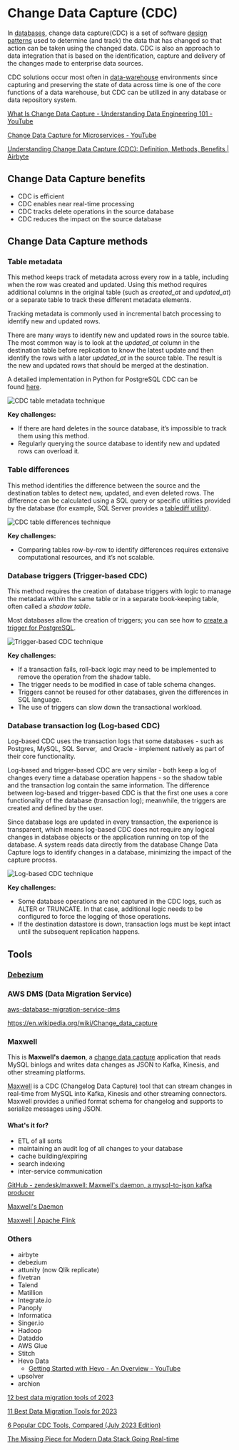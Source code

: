 # Change Data Capture (CDC)

In [databases](https://en.wikipedia.org/wiki/Database), change data capture(CDC) is a set of software [design patterns](https://en.wikipedia.org/wiki/Design_pattern_(computer_science)) used to determine (and track) the data that has changed so that action can be taken using the changed data. CDC is also an approach to data integration that is based on the identification, capture and delivery of the changes made to enterprise data sources.

CDC solutions occur most often in [data-warehouse](https://en.wikipedia.org/wiki/Data_warehouse) environments since capturing and preserving the state of data across time is one of the core functions of a data warehouse, but CDC can be utilized in any database or data repository system.

[What Is Change Data Capture - Understanding Data Engineering 101 - YouTube](https://www.youtube.com/watch?v=hNJCxF3IWC4)

[Change Data Capture for Microservices - YouTube](https://www.youtube.com/watch?v=M6Z-RpEdaN4&ab_channel=InfoQ)

[Understanding Change Data Capture (CDC): Definition, Methods, Benefits | Airbyte](https://airbyte.com/blog/change-data-capture-definition-methods-and-benefits)

## Change Data Capture benefits

- CDC is efficient
- CDC enables near real-time processing
- CDC tracks delete operations in the source database
- CDC reduces the impact on the source database

## Change Data Capture methods

### Table metadata

This method keeps track of metadata across every row in a table, including when the row was created and updated. Using this method requires additional columns in the original table (such as _created_at_ and _updated_at_) or a separate table to track these different metadata elements.

Tracking metadata is commonly used in incremental batch processing to identify new and updated rows.

There are many ways to identify new and updated rows in the source table. The most common way is to look at the _updated_at_ column in the destination table before replication to know the latest update and then identify the rows with a later _updated_at_ in the source table. The result is the new and updated rows that should be merged at the destination.

A detailed implementation in Python for PostgreSQL CDC can be found [here](https://blog.devgenius.io/python-etl-pipeline-incremental-data-load-source-change-detection-28a7ceaa9840).

![CDC table metadata technique](../../media/Pasted%20image%2020240123235509.png)

**Key challenges:**

- If there are hard deletes in the source database, it’s impossible to track them using this method.
- Regularly querying the source database to identify new and updated rows can overload it.

### Table differences

This method identifies the difference between the source and the destination tables to detect new, updated, and even deleted rows. The difference can be calculated using a SQL query or specific utilities provided by the database (for example, SQL Server provides a [tablediff utility](https://docs.microsoft.com/en-us/sql/tools/tablediff-utility?view=sql-server-ver15)).

![CDC table differences technique](../../media/Pasted%20image%2020240123235453.png)

**Key challenges:**

- Comparing tables row-by-row to identify differences requires extensive computational resources, and it’s not scalable.**‍**‍

### Database triggers (Trigger-based CDC)

This method requires the creation of database triggers with logic to manage the metadata within the same table or in a separate book-keeping table, often called a _shadow table_.

Most databases allow the creation of triggers; you can see how to [create a trigger for PostgreSQL](https://www.postgresql.org/docs/current/sql-createtrigger.html).

![Trigger-based CDC technique](../../media/Pasted%20image%2020240123235440.png)

**Key challenges:**

- If a transaction fails, roll-back logic may need to be implemented to remove the operation from the shadow table.
- The trigger needs to be modified in case of table schema changes.
- Triggers cannot be reused for other databases, given the differences in SQL language.
- The use of triggers can slow down the transactional workload.

### Database transaction log (Log-based CDC)

Log-based CDC uses the transaction logs that some databases - such as Postgres, MySQL, SQL Server,  and Oracle - implement natively as part of their core functionality.

Log-based and trigger-based CDC are very similar - both keep a log of changes every time a database operation happens - so the shadow table and the transaction log contain the same information. The difference between log-based and trigger-based CDC is that the first one uses a core functionality of the database (transaction log); meanwhile, the triggers are created and defined by the user.

Since database logs are updated in every transaction, the experience is transparent, which means log-based CDC does not require any logical changes in database objects or the application running on top of the database. A system reads data directly from the database Change Data Capture logs to identify changes in a database, minimizing the impact of the capture process.

![Log-based CDC technique](../../media/Pasted%20image%2020240123235410.png)

**Key challenges:**

- Some database operations are not captured in the CDC logs, such as ALTER or TRUNCATE. In that case, additional logic needs to be configured to force the logging of those operations.
- If the destination datastore is down, transaction logs must be kept intact until the subsequent replication happens.

## Tools

### [Debezium](databases/data-warehousing/debezium.md)

### AWS DMS (Data Migration Service)

[aws-database-migration-service-dms](cloud/aws/aws-database-migration-service-dms.md)

https://en.wikipedia.org/wiki/Change_data_capture

### Maxwell

This is **Maxwell's daemon**, a [change data capture](https://www.confluent.io/blog/how-change-data-capture-works-patterns-solutions-implementation/) application that reads MySQL binlogs and writes data changes as JSON to Kafka, Kinesis, and other streaming platforms.

[Maxwell](https://maxwells-daemon.io/) is a CDC (Changelog Data Capture) tool that can stream changes in real-time from MySQL into Kafka, Kinesis and other streaming connectors. Maxwell provides a unified format schema for changelog and supports to serialize messages using JSON.

#### What's it for?

- ETL of all sorts
- maintaining an audit log of all changes to your database
- cache building/expiring
- search indexing
- inter-service communication

[GitHub - zendesk/maxwell: Maxwell's daemon, a mysql-to-json kafka producer](https://github.com/zendesk/maxwell)

[Maxwell's Daemon](https://maxwells-daemon.io/)

[Maxwell | Apache Flink](https://nightlies.apache.org/flink/flink-docs-master/docs/connectors/table/formats/maxwell/)

### Others

- airbyte
- debezium
- attunity (now Qlik replicate)
- fivetran
- Talend
- Matillion
- Integrate.io
- Panoply
- Informatica
- Singer.io
- Hadoop
- Dataddo
- AWS Glue
- Stitch
- Hevo Data
   	- [Getting Started with Hevo - An Overview - YouTube](https://www.youtube.com/watch?v=p0XGLDgvCo8&ab_channel=HevoData)
- upsolver
- archion

[12 best data migration tools of 2023](https://www.fivetran.com/learn/data-migration-tools)

[11 Best Data Migration Tools for 2023](https://hevodata.com/learn/data-migration-tools/)

[6 Popular CDC Tools, Compared (July 2023 Edition)](https://www.upsolver.com/blog/cdc-tools-comparison-guide)

[The Missing Piece for Modern Data Stack Going Real-time](https://www.arcion.io/blog/the-missing-piece-for-modern-data-stack-going-real-time)
